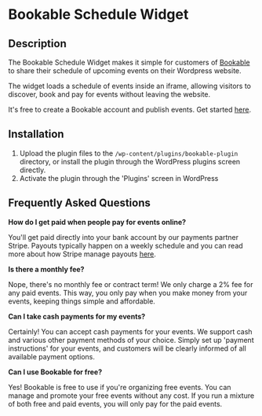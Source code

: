# Bookable Schedule Widget

## Description

The Bookable Schedule Widget makes it simple for customers of [Bookable](https://wearebookable.com) to share their schedule of upcoming events on their Wordpress website.

The widget loads a schedule of events inside an iframe, allowing visitors to discover, book and pay for events without leaving the website.

It's free to create a Bookable account and publish events. Get started [here](https://dashboard.wearebookable.com/register).

## Installation

1. Upload the plugin files to the `/wp-content/plugins/bookable-plugin` directory, or install the plugin through the WordPress plugins screen directly.
2. Activate the plugin through the 'Plugins' screen in WordPress

## Frequently Asked Questions

**How do I get paid when people pay for events online?**

You'll get paid directly into your bank account by our payments partner Stripe. Payouts typically happen on a weekly schedule and you can read more about how Stripe manage payouts [here](https://docs.stripe.com/payouts).

**Is there a monthly fee?**

Nope, there's no monthly fee or contract term! We only charge a 2% fee for any paid events. This way, you only pay when you make money from your events, keeping things simple and affordable.

**Can I take cash payments for my events?**

Certainly! You can accept cash payments for your events. We support cash and various other payment methods of your choice. Simply set up 'payment instructions' for your events, and customers will be clearly informed of all available payment options.

**Can I use Bookable for free?**

Yes! Bookable is free to use if you're organizing free events. You can manage and promote your free events without any cost. If you run a mixture of both free and paid events, you will only pay for the paid events.
